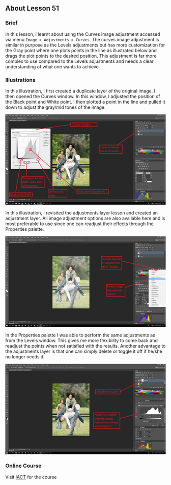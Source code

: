 ## About Lesson 51

### Brief
In this lesson, I learnt about using the Curves image adjustment accessed via menu `Image > Adjustments > Curves`. The curves image adjustment is similar in purpose as the Levels adjustments but has more customization for the Gray point where one plots points in the line as illustrated below and drags the plot points to the desired position. This adjustment is far more complex to use compared to the Levels adjustments and needs a clear understanding of what one wants to achieve.

### Illustrations

In this illustration, I first created a duplicate layer of the original image. I then opened the Curves window. In this window, I adjusted the position of the Black point and White point. I then plotted a point in the line and pulled it down to adjust the gray/mid tones of the image.

![Illustration Example](../assets/images/illustration93.png)

In this illustration, I revisited the adjustments layer lesson and created an adjustment layer. All image adjustment options are also available here and is most preferable to use since one can readjust their effects through the Properties palette.

![Illustration Example](../assets/images/illustration94.png)

In the Properties palette I was able to perform the same adjustments as from the Levels window. This gives me more flexibility to come back and readjust the  points when not satisfied with the results. Another advantage to the adjustments layer is that one can simply delete or toggle it off if he/she no longer needs it.

![Illustration Example](../assets/images/illustration95.png)

### Online Course
Visit [IACT](https://iact.ie) for the course
